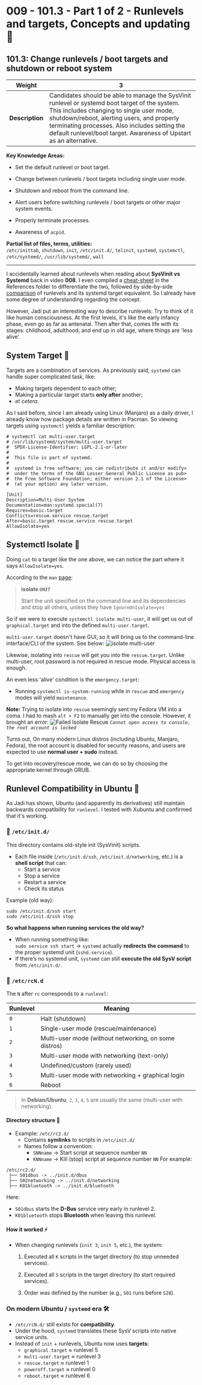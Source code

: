 # 009 - 101.3 - Part 1 of 2 - Runlevels and targets, Concepts and updating 🔄
## 101.3: Change runlevels / boot targets and shutdown or reboot system

|**Weight**|**3**|
|---|---|
|**Description**|Candidates should be able to manage the SysVinit runlevel or systemd boot target of the system. This includes changing to single user mode, shutdown/reboot, alerting users, and properly terminating processes. Also includes setting the default runlevel/boot target. Awareness of Upstart as an alternative.|

**Key Knowledge Areas:**

- Set the default runlevel or boot target.
    
- Change between runlevels / boot targets including single user mode.
    
- Shutdown and reboot from the command line.
    
- Alert users before switching runlevels / boot targets or other major system events.
    
- Properly terminate processes.
    
- Awareness of `acpid`.
    

**Partial list of files, terms, utilities:**  
`/etc/inittab`, `shutdown`, `init`, `/etc/init.d/`, `telinit`, `systemd`, `systemctl`, `/etc/systemd/`, `/usr/lib/systemd/`, `wall`

---

I accidentally learned about runlevels when reading about **SysVinit vs Systemd** back in video **008**. I even compiled a [cheat-sheet](init-systems.md#systemd-vs-sysvinit-cheat-sheet) in the References folder to differentiate the two, followed by side-by-side [comparison](init-systems.md#notes-on-runlevelstargets) of runlevels and its systemd target equivalent. So I already have some degree of understanding regarding the concept.

However, Jadi put an interesting way to describe runlevels: Try to think of it like human consciousness. At the first levels, it's like the early infancy phase, even go as far as antenatal. Then after that, comes life with its stages: childhood, adulthood, and end up in old age, where things are 'less alive'.

## System Target 🎯
Targets are a combination of services. As previously said, `systemd` can handle super complicated task, like:
- Making targets dependent to each other;
- Making a particular target starts **only after** another; 
- *et cetera*.

As I said before, since I am already using Linux (Manjaro) as a daily driver, I already know how package details are written in Pacman. So viewing targets using `systemctl` yields a familiar description:
```
# systemctl cat multi-user.target
# /usr/lib/systemd/system/multi-user.target
#  SPDX-License-Identifier: LGPL-2.1-or-later
#
#  This file is part of systemd.
#
#  systemd is free software; you can redistribute it and/or modify>
#  under the terms of the GNU Lesser General Public License as pub>
#  the Free Software Foundation; either version 2.1 of the License>
#  (at your option) any later version.

[Unit]
Description=Multi-User System
Documentation=man:systemd.special(7)
Requires=basic.target
Conflicts=rescue.service rescue.target
After=basic.target rescue.service rescue.target
AllowIsolate=yes
```

## Systemctl Isolate 🏥
Doing `cat` to a target like the one above, we can notice the part where it says `AllowIsolate=yes`.

According to the `man` [page](https://www.freedesktop.org/software/systemd/man/latest/systemctl.html#isolate%20UNIT): 
> **isolate _`UNIT`_**
> 
> Start the unit specified on the command line and its dependencies and stop all others, unless they have `IgnoreOnIsolate=yes`

So if we were to execute `systemctl isolate multi-user`, it will get us out of `graphical.target` and into the defined `multi-user.target`. 

`multi-user.target` doesn't have GUI, so it will bring us to the command-line interface/CLI of the system. See below:
![isolate multi-user](009_isolate-multi-user.gif)

Likewise, isolating into `rescue` will get you into the `rescue.target`. Unlike multi-user, root password is not required in rescue mode. Physical access is enough.

An even less 'alive' condition is the `emergency.target`:
- Running `systemctl is-system-running` while in `rescue` and `emergency` modes will yield `maintenance`.

**Note:**
Trying to isolate into `rescue` seemingly sent my Fedora VM into a coma. I had to mash `alt + F2` to manually get into the  console. However, it brought an error:
![Failed Isolate Rescue](009_isolate-rescue.gif)
*`Cannot open access to console, the root account is locked`*

Turns out, On many modern Linux distros (including Ubuntu, Manjaro, Fedora), the root account is disabled for security reasons, and users are expected to use **normal user + sudo** instead.

To get into recovery/rescue mode, we can do so by choosing the appropriate kernel through GRUB.

## Runlevel Compatibility in Ubuntu 💾
As Jadi has shown, Ubuntu (and apparently its derivatives) still maintain backwards compatibility for `runlevel`.  I tested with Xubuntu and confirmed that it's working.

### 📂 `/etc/init.d/` 
This directory contains old-style init (SysVinit) scripts. 
- Each file inside (`/etc/init.d/ssh`, `/etc/init.d/networking`, etc.) is a **shell script** that can:
    - Start a service  
    - Stop a service
    - Restart a service
    - Check its status

Example (old way): 
```
sudo /etc/init.d/ssh start 
sudo /etc/init.d/ssh stop
```

**So what happens when running services the old way?**
- When running something like:  
    `sudo service ssh start`
    → `systemd` actually **redirects the command** to the proper systemd unit (`sshd.service`).
- If there’s no systemd unit, `systemd` can still **execute the old SysV script** from `/etc/init.d/`.

### 📂 `/etc/rcN.d` 
The `N` after `rc` corresponds to a `runlevel`:

|Runlevel|Meaning|
|---|---|
|`0`|Halt (shutdown)|
|`1`|Single-user mode (rescue/maintenance)|
|`2`|Multi-user mode (without networking, on some distros)|
|`3`|Multi-user mode with networking (text-only)|
|`4`|Undefined/custom (rarely used)|
|`5`|Multi-user mode with networking + graphical login|
|`6`|Reboot|
> In **Debian/Ubuntu**, `2`, `3`, `4`, `5` are usually the same (multi-user with networking).

#### Directory structure 🌳
- Example: `/etc/rc2.d/`
    - Contains **symlinks** to scripts in `/etc/init.d/`
    - Names follow a convention:
        - `SNNname` → Start script at sequence number `NN`
        - `KNNname` → Kill (stop) script at sequence number `NN`
For example:
```
/etc/rc2.d/
 ├── S01dbus -> ../init.d/dbus
 ├── S02networking -> ../init.d/networking
 ├── K01bluetooth -> ../init.d/bluetooth
```
Here:
- `S01dbus` starts the **D-Bus** service very early in runlevel 2.
- `K01bluetooth` stops **Bluetooth** when leaving this runlevel.

#### How it worked ⚡
- When changing runlevels (`init 3`, `init 5`, etc.), the system:
    1. Executed all `K` scripts in the target directory (to stop unneeded services).
        
    2. Executed all `S` scripts in the target directory (to start required services).
        
    3. Order was defined by the number (e.g., `S01` runs before `S20`).
        

### On modern Ubuntu / `systemd` era  🛠
- `/etc/rcN.d/` still exists for **compatibility**.
- Under the hood, `systemd` translates these SysV scripts into native service units.
- Instead of `init` + runlevels, Ubuntu now uses **targets**:
    - `graphical.target` ≈ runlevel 5
    - `multi-user.target` ≈ runlevel 3
    - `rescue.target` ≈ runlevel 1
    - `poweroff.target` ≈ runlevel 0
    - `reboot.target` ≈ runlevel 6
